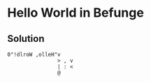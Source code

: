 # Hello World in Befunge

## Solution

```Befunge
0"!dlroW ,olleH"v    
                > , v
                | : <
                @    

```